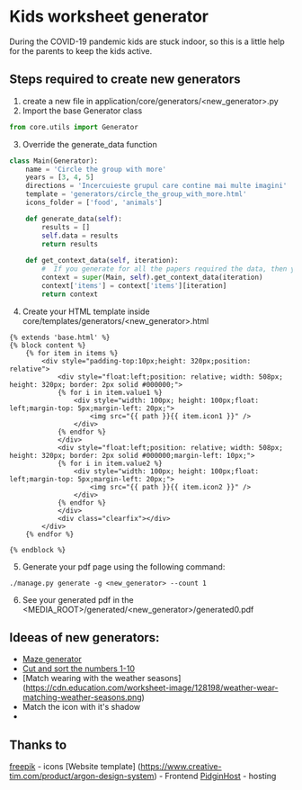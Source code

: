 # Kids worksheet generator
During the COVID-19 pandemic kids are stuck indoor, so this is a little help for the parents to keep the kids active.

## Steps required to create new generators
1. create a new file in application/core/generators/<new_generator>.py
2. Import the base Generator class 
```python
from core.utils import Generator
```

3. Override the generate_data function
```python
class Main(Generator):
    name = 'Circle the group with more'
    years = [3, 4, 5]
    directions = 'Incercuieste grupul care contine mai multe imagini'
    template = 'generators/circle_the_group_with_more.html'
    icons_folder = ['food', 'animals']

    def generate_data(self):
        results = []
        self.data = results
        return results
    
    def get_context_data(self, iteration):
        #  If you generate for all the papers required the data, then you can select the items only based on the iteration
        context = super(Main, self).get_context_data(iteration)
        context['items'] = context['items'][iteration]
        return context
```

4. Create your HTML template inside core/templates/generators/<new_generator>.html
```jinja2
{% extends 'base.html' %}
{% block content %}
    {% for item in items %}
        <div style="padding-top:10px;height: 320px;position: relative">
            <div style="float:left;position: relative; width: 508px; height: 320px; border: 2px solid #000000;">
            {% for i in item.value1 %}
                <div style="width: 100px; height: 100px;float: left;margin-top: 5px;margin-left: 20px;">
                    <img src="{{ path }}{{ item.icon1 }}" />
                </div>
            {% endfor %}
            </div>
            <div style="float:left;position: relative; width: 508px; height: 320px; border: 2px solid #000000;margin-left: 10px;">
            {% for i in item.value2 %}
                <div style="width: 100px; height: 100px;float: left;margin-top: 5px;margin-left: 20px;">
                    <img src="{{ path }}{{ item.icon2 }}" />
                </div>
            {% endfor %}
            </div>
            <div class="clearfix"></div>
        </div>
    {% endfor %}

{% endblock %}
```

5. Generate your pdf page using the following command:
```shell script
./manage.py generate -g <new_generator> --count 1
```
6. See your generated pdf in the <MEDIA_ROOT>/generated/<new_generator>/generated0.pdf


## Ideeas of new generators:
- [Maze generator](https://github.com/boppreh/maze)
- [Cut and sort the numbers 1-10](https://cdn.education.com/worksheet-image/917702/ordering-numbers-10.gif)
- [Match wearing with the weather seasons] (https://cdn.education.com/worksheet-image/128198/weather-wear-matching-weather-seasons.png)
- Match the icon with it's shadow
- 

## Thanks to
[freepik](https://www.freepik.com) - icons
[Website template] (https://www.creative-tim.com/product/argon-design-system) - Frontend 
[PidginHost](https://www.pidginhost.com) - hosting
